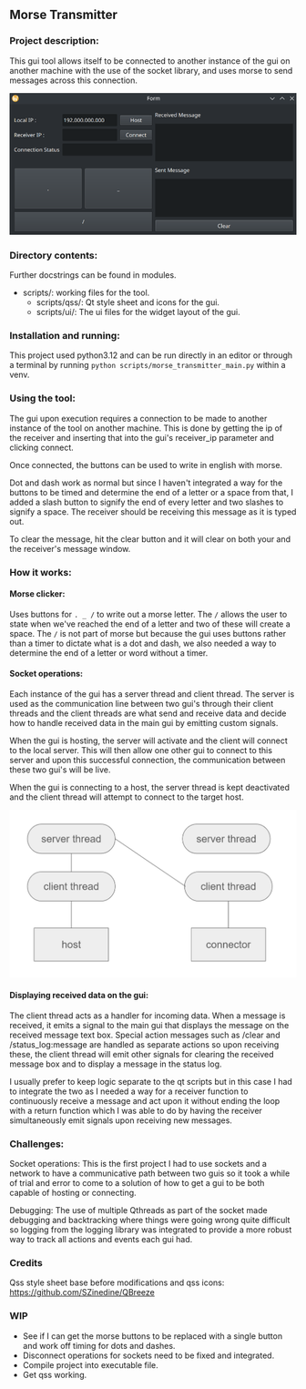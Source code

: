 ## Morse Transmitter

### Project description:
This gui tool allows itself to be connected to another instance of the gui on
another machine with the use of the socket library, and uses morse to send
messages across this connection.

<img src="/_readme_images/morse_transmitter_gui.png" alt="morse_transmitter_gui" width="700"/>

### Directory contents:
Further docstrings can be found in modules.

- scripts/: working files for the tool.
    - scripts/qss/: Qt style sheet and icons for the gui.
    - scripts/ui/: The ui files for the widget layout of the gui.

### Installation and running:
This project used python3.12 and can be run directly in an editor or through 
a terminal by running `python scripts/morse_transmitter_main.py` within a venv.

### Using the tool:
The gui upon execution requires a connection to be made to another instance of
the tool on another machine. This is done by getting the ip of the receiver
and inserting that into the gui's receiver_ip parameter and clicking connect.

Once connected, the buttons can be used to write in english with morse.

Dot and dash work as normal but since I haven't integrated a way for the buttons
to be timed and determine the end of a letter or a space from that, I added 
a slash button to signify the end of every letter and two slashes to signify a
space. The receiver should be receiving this message as it is typed out.

To clear the message, hit the clear button and it will clear on both your and
the receiver's message window.

### How it works:

#### Morse clicker:
Uses buttons for `. _ /` to write out a morse letter. 
The `/` allows the user to state when we've reached the end of 
a letter and two of these will create a space.
The `/` is not part of morse but because the gui uses buttons rather than a 
timer to dictate what is a dot and dash, we also needed a way to determine the
end of a letter or word without a timer.

#### Socket operations:
Each instance of the gui has a server thread and client thread. 
The server is used as the communication line between two gui's through their
client threads and the client threads are what send and receive data and decide 
how to handle received data in the main gui by emitting custom signals.

When the gui is hosting, the server will activate and the client will connect to 
the local server. This will then allow one other gui to connect to this server 
and upon this successful connection, the communication between these two gui's 
will be live.

When the gui is connecting to a host, the server thread is kept deactivated and 
the client thread will attempt to connect to the target host.

<img src="/_readme_images/server_client_diagram.png" alt="server_client_diagram" width="700"/>

#### Displaying received data on the gui:
The client thread acts as a handler for incoming data. When a message is 
received, it emits a signal to the main gui that displays the message on 
the received message text box. Special action messages such as /clear and 
/status_log:message are handled as separate actions so upon receiving these,
the client thread will emit other signals for clearing the received message box
and to display a message in the status log.

I usually prefer to keep logic separate to the qt scripts but in this case
I had to integrate the two as I needed a way for a receiver function to 
continuously receive a message and act upon it without ending the loop 
with a return function which I was able to do by having the receiver 
simultaneously emit signals upon receiving new messages.

### Challenges:
Socket operations: This is the first project I had to use sockets and a network to have a 
communicative path between two guis so it took a while of trial and error to
come to a solution of how to get a gui to be both capable of hosting or 
connecting.

Debugging: The use of multiple Qthreads as part of the socket made debugging and 
backtracking where things were going wrong quite difficult so logging from the 
logging library was integrated to provide a more robust way to track all actions
and events each gui had.

### Credits
Qss style sheet base before modifications and qss icons: 
https://github.com/SZinedine/QBreeze

### WIP
- See if I can get the morse buttons to be replaced with a single button and
work off timing for dots and dashes.
- Disconnect operations for sockets need to be fixed and integrated.
- Compile project into executable file.
- Get qss working.